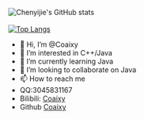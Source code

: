 ![ Chenyijie's GitHub stats](https://github-readme-stats.vercel.app/api?username=coaixy&show_icons=true&theme=onedark)<br><br>
[![Top Langs](https://github-readme-stats.vercel.app/api/top-langs/?username=coaixy&layout=compact&theme=dracula)](https://github.com/coaixy)<br>



- 👋 Hi, I’m @Coaixy
- 👀 I’m interested in C++/Java
- 🌱 I’m currently learning Java
- 💞️ I’m looking to collaborate on Java
- 📫 How to reach me 
- QQ:3045831167
- Bilibili: [Coaixy](https://space.bilibili.com/103287843)
- Github [Coaixy](https://github.com/Coaixy/)

<!---
Coaixy/Coaixy is a ✨ special ✨ repository because its `README.md` (this file) appears on your GitHub profile.
You can click the Preview link to take a look at your changes.
--->
